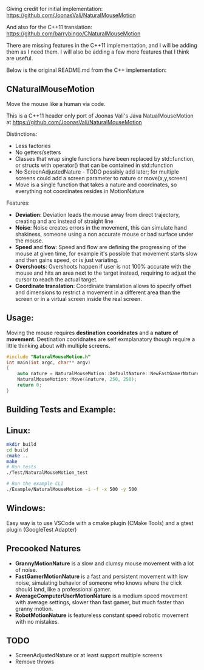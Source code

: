 Giving credit for initial implementation:
https://github.com/JoonasVali/NaturalMouseMotion

And also for the C++11 translation:
https://github.com/barrybingo/CNaturalMouseMotion

There are missing features in the C++11 implementation, and I will be adding them as I need them. I will also be adding a few more features that I think are useful.

Below is the original README.md from the C++ implementation:

## CNaturalMouseMotion ##

Move the mouse like a human via code.

This is a C++11 header only port of Joonas Vali's Java NatualMouseMotion at https://github.com/JoonasVali/NaturalMouseMotion

Distinctions:

* Less factories
* No getters/setters
* Classes that wrap single functions have been replaced by std::function, or structs with operator() that can be contained in std::function
* No ScreenAdjustedNature - TODO possibly add later; for multiple screens could add a screen parameter to nature or move(x,y,screen)
* Move is a single function that takes a nature and coordinates, so everything not coordinates resides in MotionNature

Features:

* **Deviation**: Deviation leads the mouse away from direct trajectory, creating and arc instead of straight line
* **Noise**: Noise creates errors in the movement, this can simulate hand shakiness, someone using a non accurate mouse or bad surface under the mouse.
* **Speed** and **flow**: Speed and flow are defining the progressing of the mouse at given time, for example it's possible that movement starts slow and then gains speed, or is just variating.
* **Overshoots**: Overshoots happen if user is not 100% accurate with the mouse and hits an area next to the target instead, requiring to adjust the cursor to reach the actual target.
* **Coordinate translation**: Coordinate translation allows to specify offset and dimensions to restrict a movement in a different area than the screen or in a virtual screen inside the real screen.

## Usage: ##

Moving the mouse requires **destination cooridnates** and a **nature of movement**.
Destination cooridnates are self exmplanatory though require a little thinking about with multiple screens.


```cpp
#include "NaturalMouseMotion.h"
int main(int argc, char** argv)
{
    auto nature = NaturalMouseMotion::DefaultNature::NewFastGamerNature();
    NaturalMouseMotion::Move(&nature, 250, 250);
    return 0;
}
```

## Building Tests and Example: ##

Linux:
------

```bash
mkdir build
cd build
cmake ..
make
# Run tests
./Test/NaturalMouseMotion_test

# Run the example CLI
./Example/NaturalMouseMotion -i -f -x 500 -y 500
```

Windows:
-------

Easy way is to use VSCode with a cmake plugin (CMake Tools) and a gtest plugin (GoogleTest Adapter)


## Precooked Natures ##

* **GrannyMotionNature** is a slow and clumsy mouse movement with a lot of noise.
* **FastGamerMotionNature** is a fast and persistent movement with low noise, simulating behavior of someone who knows where the click should land, like a professional gamer.
* **AverageComputerUserMotionNature** is a medium speed movement with average settings, slower than fast gamer, but much faster than granny motion.
* **RobotMotionNature** is featureless constant speed robotic movement with no mistakes.

## TODO ##

* ScreenAdjustedNature or at least support multiple screens
* Remove throws